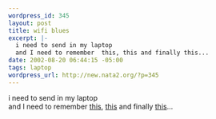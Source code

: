 ```yaml
--- 
wordpress_id: 345
layout: post
title: wifi blues
excerpt: |-
  i need to send in my laptop
  and I need to remember  this, this and finally this...
date: 2002-08-20 06:44:15 -05:00
tags: laptop
wordpress_url: http://new.nata2.org/?p=345
---
```

i need to send in my laptop<br/>
and I need to remember  <a href="http://www.eprairie.com/discuss/readmsg.asp?messageID=4704">this</a>, <a href="http://tastytronic.net/pipermail/ufo/2001-June/000139.html">this</a> and finally <a href="http://www.wigle.net">this</a>...
